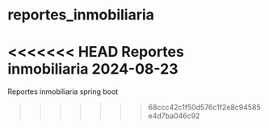 # reportes_inmobiliaria
<<<<<<< HEAD
Reportes inmobiliaria
2024-08-23
=======
Reportes inmobiliaria spring boot
>>>>>>> 68ccc42c1f50d576c1f2e8c94585e4d7ba046c92
